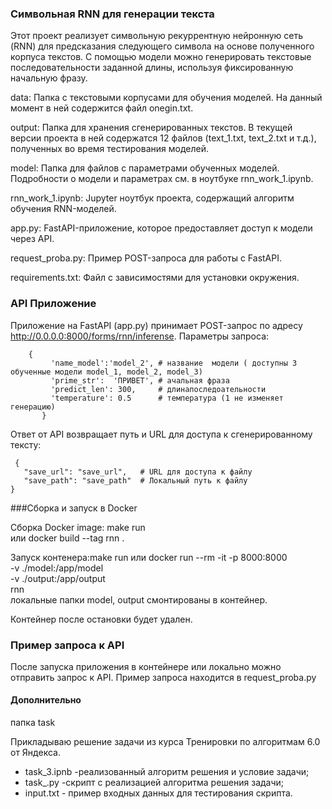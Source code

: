 ### Символьная RNN для генерации текста

Этот проект реализует символьную рекуррентную нейронную сеть (RNN) для предсказания следующего символа на основе полученного корпуса текстов. 
C помощью модели можно генерировать текстовые последовательности заданной длины, используя фиксированную начальную фразу.

data: Папка с текстовыми корпусами для обучения моделей. На данный момент в ней содержится файл onegin.txt.

output: Папка для хранения сгенерированных текстов. В текущей версии проекта в ней содержатся 12 файлов (text_1.txt, text_2.txt и т.д.), полученных во время тестирования моделей.

model: Папка для файлов с параметрами обученных моделей. Подробности о модели и параметрах см. в ноутбуке rnn_work_1.ipynb.

rnn_work_1.ipynb: Jupyter ноутбук проекта, содержащий алгоритм обучения RNN-моделей.

app.py: FastAPI-приложение, которое предоставляет доступ к модели через API.

request_proba.py: Пример POST-запроса для работы с FastAPI.

requirements.txt: Файл с зависимостями для установки окружения.

### API Приложение

Приложение на FastAPI (app.py) принимает POST-запрос по адресу http://0.0.0.0:8000/forms/rnn/inferense. Параметры запроса:

```  
    {
         'name_model':'model_2', # название  модели ( доступны 3 обученные модели model_1, model_2, model_3)
         'prime_str':  'ПРИВЕТ', # ачальная фраза
         'predict_len': 300,     # длинапоследоательности
         'temperature': 0.5      # температура (1 не изменяет генерацию)
       }
```

 Ответ от API возвращает путь и URL для доступа к сгенерированному тексту:
 
 ```
  {
    "save_url": "save_url",   # URL для доступа к файлу
    "save_path": "save_path"  # Локальный путь к файлу
 }   
``` 
###Сборка и запуск в Docker

Сборка Docker image:  make  run    
                                 или  docker build --tag rnn .


Запуск  контенера:make  run 
                            или  docker run --rm -it -p 8000:8000 \
		                     -v ./model:/app/model \
		                     -v ./output:/app/output \
		                     rnn                          
локальные  папки model, output смонтированы  в контейнер.

Контейнер после остановки будет удален.  

### Пример запроса к API
После запуска приложения в контейнере или локально можно отправить запрос к API. Пример запроса находится в request_proba.py


#### Дополнительно
папка task 

Прикладываю решение задачи из курса Тренировки по алгоритмам 6.0 от Яндекса.
- task_3.ipnb -реализованный алгоритм  решения и условие задачи;
- task_.py -скрипт  с реализацией алгоритма решения задачи;
- input.txt - пример входных данных для тестирования скрипта.



